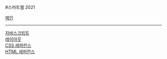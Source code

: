 #스마트웹 2021

<a href="https://escape1004.github.io/dothome21">메인</a>
<hr>
<a href="https://escape1004.github.io/dothome21/javascript/javascript100.html">자바스크립트<br></a>
<a href="https://escape1004.github.io/dothome21/layout/index.html">레이아웃<br></a>
<a href="https://escape1004.github.io/dothome21/refer-css/index.html">CSS 레퍼런스<br></a>
<a href="https://escape1004.github.io/dothome21/refer-html/index.html">HTML 레퍼런스<br></a>